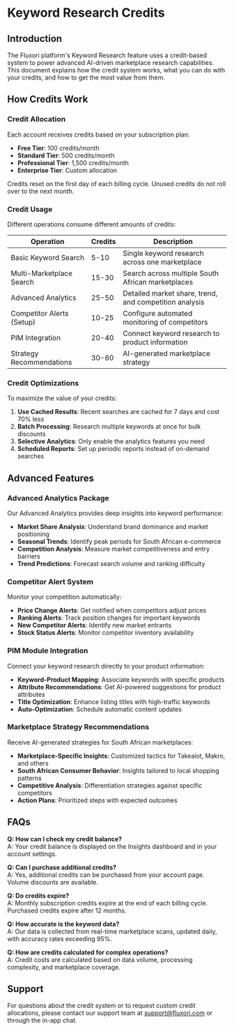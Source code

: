 # Keyword Research Credits

## Introduction

The Fluxori platform's Keyword Research feature uses a credit-based system to power advanced AI-driven marketplace research capabilities. This document explains how the credit system works, what you can do with your credits, and how to get the most value from them.

## How Credits Work

### Credit Allocation

Each account receives credits based on your subscription plan:

- **Free Tier**: 100 credits/month
- **Standard Tier**: 500 credits/month
- **Professional Tier**: 1,500 credits/month
- **Enterprise Tier**: Custom allocation

Credits reset on the first day of each billing cycle. Unused credits do not roll over to the next month.

### Credit Usage

Different operations consume different amounts of credits:

| Operation                 | Credits | Description                                            |
| ------------------------- | ------- | ------------------------------------------------------ |
| Basic Keyword Search      | 5-10    | Single keyword research across one marketplace         |
| Multi-Marketplace Search  | 15-30   | Search across multiple South African marketplaces      |
| Advanced Analytics        | 25-50   | Detailed market share, trend, and competition analysis |
| Competitor Alerts (Setup) | 10-25   | Configure automated monitoring of competitors          |
| PIM Integration           | 20-40   | Connect keyword research to product information        |
| Strategy Recommendations  | 30-60   | AI-generated marketplace strategy                      |

### Credit Optimizations

To maximize the value of your credits:

1. **Use Cached Results**: Recent searches are cached for 7 days and cost 70% less
2. **Batch Processing**: Research multiple keywords at once for bulk discounts
3. **Selective Analytics**: Only enable the analytics features you need
4. **Scheduled Reports**: Set up periodic reports instead of on-demand searches

## Advanced Features

### Advanced Analytics Package

Our Advanced Analytics provides deep insights into keyword performance:

- **Market Share Analysis**: Understand brand dominance and market positioning
- **Seasonal Trends**: Identify peak periods for South African e-commerce
- **Competition Analysis**: Measure market competitiveness and entry barriers
- **Trend Predictions**: Forecast search volume and ranking difficulty

### Competitor Alert System

Monitor your competition automatically:

- **Price Change Alerts**: Get notified when competitors adjust prices
- **Ranking Alerts**: Track position changes for important keywords
- **New Competitor Alerts**: Identify new market entrants
- **Stock Status Alerts**: Monitor competitor inventory availability

### PIM Module Integration

Connect your keyword research directly to your product information:

- **Keyword-Product Mapping**: Associate keywords with specific products
- **Attribute Recommendations**: Get AI-powered suggestions for product attributes
- **Title Optimization**: Enhance listing titles with high-traffic keywords
- **Auto-Optimization**: Schedule automatic content updates

### Marketplace Strategy Recommendations

Receive AI-generated strategies for South African marketplaces:

- **Marketplace-Specific Insights**: Customized tactics for Takealot, Makro, and others
- **South African Consumer Behavior**: Insights tailored to local shopping patterns
- **Competitive Analysis**: Differentiation strategies against specific competitors
- **Action Plans**: Prioritized steps with expected outcomes

## FAQs

**Q: How can I check my credit balance?**  
A: Your credit balance is displayed on the Insights dashboard and in your account settings.

**Q: Can I purchase additional credits?**  
A: Yes, additional credits can be purchased from your account page. Volume discounts are available.

**Q: Do credits expire?**  
A: Monthly subscription credits expire at the end of each billing cycle. Purchased credits expire after 12 months.

**Q: How accurate is the keyword data?**  
A: Our data is collected from real-time marketplace scans, updated daily, with accuracy rates exceeding 95%.

**Q: How are credits calculated for complex operations?**  
A: Credit costs are calculated based on data volume, processing complexity, and marketplace coverage.

## Support

For questions about the credit system or to request custom credit allocations, please contact our support team at support@fluxori.com or through the in-app chat.
